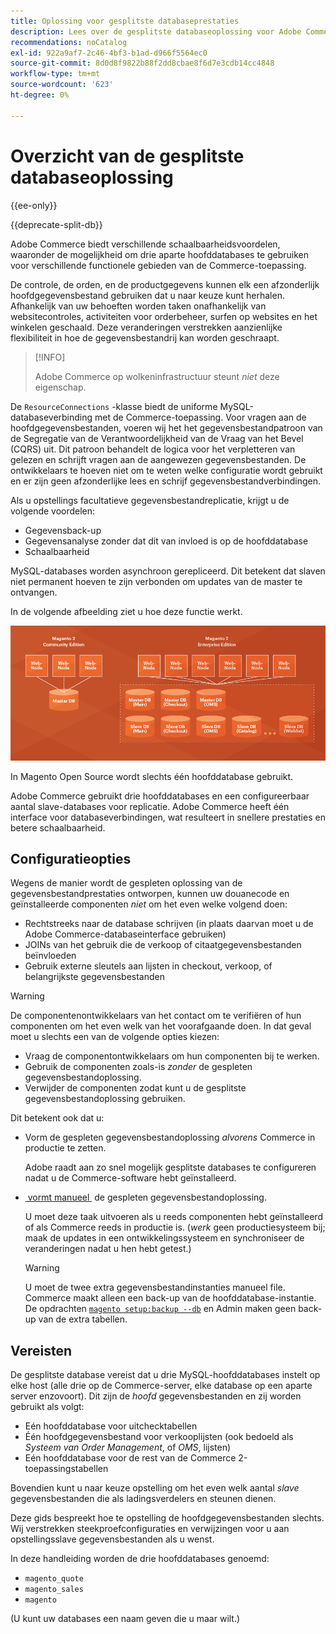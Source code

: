 ```yaml
---
title: Oplossing voor gesplitste databaseprestaties
description: Lees over de gesplitste databaseoplossing voor Adobe Commerce.
recommendations: noCatalog
exl-id: 922a9af7-2c46-4bf3-b1ad-d966f5564ec0
source-git-commit: 8d0d8f9822b88f2dd8cbae8f6d7e3cdb14cc4848
workflow-type: tm+mt
source-wordcount: '623'
ht-degree: 0%

---
```


# Overzicht van de gesplitste databaseoplossing

{{ee-only}}

{{deprecate-split-db}}

Adobe Commerce biedt verschillende schaalbaarheidsvoordelen, waaronder de mogelijkheid om drie aparte hoofddatabases te gebruiken voor verschillende functionele gebieden van de Commerce-toepassing.

De controle, de orden, en de productgegevens kunnen elk een afzonderlijk hoofdgegevensbestand gebruiken dat u naar keuze kunt herhalen. Afhankelijk van uw behoeften worden taken onafhankelijk van websitecontroles, activiteiten voor orderbeheer, surfen op websites en het winkelen geschaald. Deze veranderingen verstrekken aanzienlijke flexibiliteit in hoe de gegevensbestandrij kan worden geschraapt.

>[!INFO]
>
>Adobe Commerce op wolkeninfrastructuur steunt _niet_ deze eigenschap.

De `ResourceConnections` -klasse biedt de uniforme MySQL-databaseverbinding met de Commerce-toepassing. Voor vragen aan de hoofdgegevensbestanden, voeren wij het het gegevensbestandpatroon van de Segregatie van de Verantwoordelijkheid van de Vraag van het Bevel (CQRS) uit. Dit patroon behandelt de logica voor het verpletteren van gelezen en schrijft vragen aan de aangewezen gegevensbestanden. De ontwikkelaars te hoeven niet om te weten welke configuratie wordt gebruikt en er zijn geen afzonderlijke lees en schrijf gegevensbestandverbindingen.

Als u opstellings facultatieve gegevensbestandreplicatie, krijgt u de volgende voordelen:

- Gegevensback-up
- Gegevensanalyse zonder dat dit van invloed is op de hoofddatabase
- Schaalbaarheid

MySQL-databases worden asynchroon gerepliceerd. Dit betekent dat slaven niet permanent hoeven te zijn verbonden om updates van de master te ontvangen.

In de volgende afbeelding ziet u hoe deze functie werkt.

![&#x200B; Adobe Commerce gebruikt verschillende gegevensbestanden om lijsten op te slaan &#x200B;](../../assets/configuration/split-db-diagram-ee.png)

In Magento Open Source wordt slechts één hoofddatabase gebruikt.

Adobe Commerce gebruikt drie hoofddatabases en een configureerbaar aantal slave-databases voor replicatie. Adobe Commerce heeft één interface voor databaseverbindingen, wat resulteert in snellere prestaties en betere schaalbaarheid.

## Configuratieopties

Wegens de manier wordt de gespleten oplossing van de gegevensbestandprestaties ontworpen, kunnen uw douanecode en geïnstalleerde componenten _niet_ om het even welke volgend doen:

- Rechtstreeks naar de database schrijven (in plaats daarvan moet u de Adobe Commerce-databaseinterface gebruiken)
- JOINs van het gebruik die de verkoop of citaatgegevensbestanden beïnvloeden
- Gebruik externe sleutels aan lijsten in checkout, verkoop, of belangrijkste gegevensbestanden

>[!WARNING]
>
>De componentenontwikkelaars van het contact om te verifiëren of hun componenten om het even welk van het voorafgaande doen. In dat geval moet u slechts een van de volgende opties kiezen:
>
>- Vraag de componentontwikkelaars om hun componenten bij te werken.
>- Gebruik de componenten zoals-is _zonder_ de gespleten gegevensbestandoplossing.
>- Verwijder de componenten zodat kunt u de gesplitste gegevensbestandoplossing gebruiken.

Dit betekent ook dat u:

- Vorm de gespleten gegevensbestandoplossing _alvorens_ Commerce in productie te zetten.

  Adobe raadt aan zo snel mogelijk gesplitste databases te configureren nadat u de Commerce-software hebt geïnstalleerd.

- [&#x200B; vormt manueel &#x200B;](multi-master-manual.md) de gespleten gegevensbestandoplossing.

  U moet deze taak uitvoeren als u reeds componenten hebt geïnstalleerd of als Commerce reeds in productie is. (_werk_ geen productiesysteem bij; maak de updates in een ontwikkelingssysteem en synchroniseer de veranderingen nadat u hen hebt getest.)

  >[!WARNING]
  >
  >U moet de twee extra gegevensbestandinstanties manueel file. Commerce maakt alleen een back-up van de hoofddatabase-instantie. De opdrachten [`magento setup:backup --db`](../../installation/tutorials/backup.md) en Admin maken geen back-up van de extra tabellen.

## Vereisten

De gesplitste database vereist dat u drie MySQL-hoofddatabases instelt op elke host (alle drie op de Commerce-server, elke database op een aparte server enzovoort). Dit zijn de _hoofd_ gegevensbestanden en zij worden gebruikt als volgt:

- Eén hoofddatabase voor uitchecktabellen
- Één hoofdgegevensbestand voor verkooplijsten (ook bedoeld als _Systeem van Order Management_, of _OMS_, lijsten)
- Eén hoofddatabase voor de rest van de Commerce 2-toepassingstabellen

Bovendien kunt u naar keuze opstelling om het even welk aantal _slave_ gegevensbestanden die als ladingsverdelers en steunen dienen.

Deze gids bespreekt hoe te opstelling de hoofdgegevensbestanden slechts. Wij verstrekken steekproefconfiguraties en verwijzingen voor u aan opstellingsslave gegevensbestanden als u wenst.

In deze handleiding worden de drie hoofddatabases genoemd:

- `magento_quote`
- `magento_sales`
- `magento`

(U kunt uw databases een naam geven die u maar wilt.)
